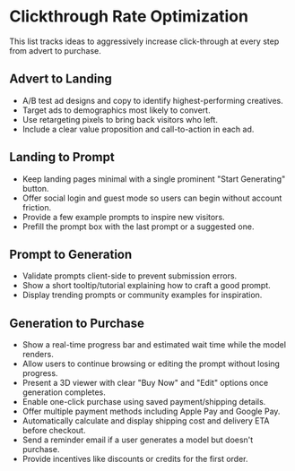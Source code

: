 # Clickthrough Rate Optimization

This list tracks ideas to aggressively increase click-through at every step from advert to purchase.

## Advert to Landing
- A/B test ad designs and copy to identify highest-performing creatives.
- Target ads to demographics most likely to convert.
- Use retargeting pixels to bring back visitors who left.
- Include a clear value proposition and call-to-action in each ad.

## Landing to Prompt
- Keep landing pages minimal with a single prominent "Start Generating" button.
- Offer social login and guest mode so users can begin without account friction.
- Provide a few example prompts to inspire new visitors.
- Prefill the prompt box with the last prompt or a suggested one.

## Prompt to Generation
- Validate prompts client-side to prevent submission errors.
- Show a short tooltip/tutorial explaining how to craft a good prompt.
- Display trending prompts or community examples for inspiration.

## Generation to Purchase
- Show a real-time progress bar and estimated wait time while the model renders.
- Allow users to continue browsing or editing the prompt without losing progress.
- Present a 3D viewer with clear "Buy Now" and "Edit" options once generation completes.
- Enable one-click purchase using saved payment/shipping details.
- Offer multiple payment methods including Apple Pay and Google Pay.
- Automatically calculate and display shipping cost and delivery ETA before checkout.
- Send a reminder email if a user generates a model but doesn't purchase.
- Provide incentives like discounts or credits for the first order.
